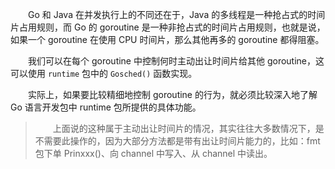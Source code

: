 　　Go 和 Java 在并发执行上的不同还在于，Java 的多线程是一种抢占式的时间片占用规则，而 Go 的 goroutine 是一种非抢占式的时间片占用规则，也就是说，如果一个 goroutine 在使用 CPU 时间片，那么其他再多的 goroutine 都得阻塞。

　　我们可以在每个 goroutine 中控制何时主动出让时间片给其他 goroutine，这可以使用 `runtime` 包中的 `Gosched()` 函数实现。

　　实际上，如果要比较精细地控制 goroutine 的行为，就必须比较深入地了解 Go 语言开发包中 runtime 包所提供的具体功能。

> 　　上面说的这种属于主动出让时间片的情况，其实往往大多数情况下，是不需要此操作的，因为大部分方法都是带有出让时间片能力的，比如：fmt 包下单 Prinxxx()、向 channel 中写入、从 channel 中读出。
